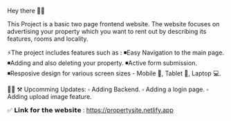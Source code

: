 Hey there 🙋‍♂️

This Project is a basic two page frontend website. The website focuses on advertising your property which you want to rent out by describing its features, rooms and locality.


⚡The project includes features such as : 
◾Easy Navigation to the main page.
◾Adding and also deleting your property.
◾Active form submission.
◾Resposive design for various screen sizes - Mobile 📱, Tablet 📲, Laptop 💻.


🧑‍💻 ⚒️ Upcomming Updates: 
▫️ Adding Backend.
▫️ Adding a login page.
▫️ Adding upload image feature.

✅ 𝗟𝗶𝗻𝗸 𝗳𝗼𝗿 𝘁𝗵𝗲 𝘄𝗲𝗯𝘀𝗶𝘁𝗲 : https://propertysite.netlify.app
